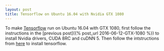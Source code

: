 ```yaml
---
layout: post
title: Tensorflow on Ubuntu 16.04 with Nvidia GTX 1080
---
```


To make [Tensorflow](https://www.tensorflow.org) run on Ubuntu 16.04 with GTX 1080, first follow the instructions in the [previous post]({% post_url 2016-06-12-GTX-1080 %}) to install Nvidia drivers, CUDA 8RC and cuDNN 5. Then follow the intstructions from [here](https://www.tensorflow.org/versions/r0.9/get_started/os_setup.html#installing-from-sources) to install tensorflow.
